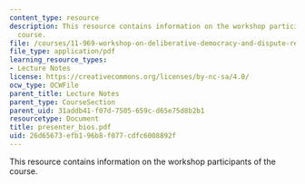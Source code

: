 ```yaml
---
content_type: resource
description: This resource contains information on the workshop participants of the
  course.
file: /courses/11-969-workshop-on-deliberative-democracy-and-dispute-resolution-summer-2005/26d65673efb196b8f077cdfc6008892f_presenter_bios.pdf
file_type: application/pdf
learning_resource_types:
- Lecture Notes
license: https://creativecommons.org/licenses/by-nc-sa/4.0/
ocw_type: OCWFile
parent_title: Lecture Notes
parent_type: CourseSection
parent_uid: 31addb41-f07d-7505-659c-d65e75d8b2b1
resourcetype: Document
title: presenter_bios.pdf
uid: 26d65673-efb1-96b8-f077-cdfc6008892f
---
```

This resource contains information on the workshop participants of the course.
